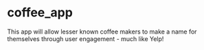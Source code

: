 # coffee_app
This app will allow lesser known coffee makers to make a name for themselves through user engagement - much like Yelp!
